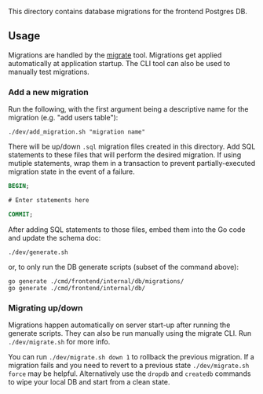 This directory contains database migrations for the frontend Postgres DB.

## Usage

Migrations are handled by the [migrate](https://github.com/mattes/migrate/tree/master/cli#installation) tool. Migrations get applied automatically at application startup. The CLI tool can also be used to manually test migrations.

### Add a new migration

Run the following, with the first argument being a descriptive name for the migration (e.g. "add users table"):

```
./dev/add_migration.sh "migration name"
```

There will be up/down `.sql` migration files created in this directory. Add SQL statements to these files that will perform the desired migration. If using mutiple statements, wrap them in a transaction to prevent partially-executed migration state in the event of a failure.

```sql
BEGIN;

# Enter statements here

COMMIT;
```

After adding SQL statements to those files, embed them into the Go code and update the schema doc:

```
./dev/generate.sh
```

or, to only run the DB generate scripts (subset of the command above):

```
go generate ./cmd/frontend/internal/db/migrations/
go generate ./cmd/frontend/internal/db/
```

### Migrating up/down

Migrations happen automatically on server start-up after running the generate scripts. They can also be run manually using the migrate CLI. Run `./dev/migrate.sh` for more info.

You can run `./dev/migrate.sh down 1` to rollback the previous migration. If a migration fails and you need to revert to a previous state `./dev/migrate.sh force` may be helpful. Alternatively use the `dropdb` and `createdb` commands to wipe your local DB and start from a clean state.
